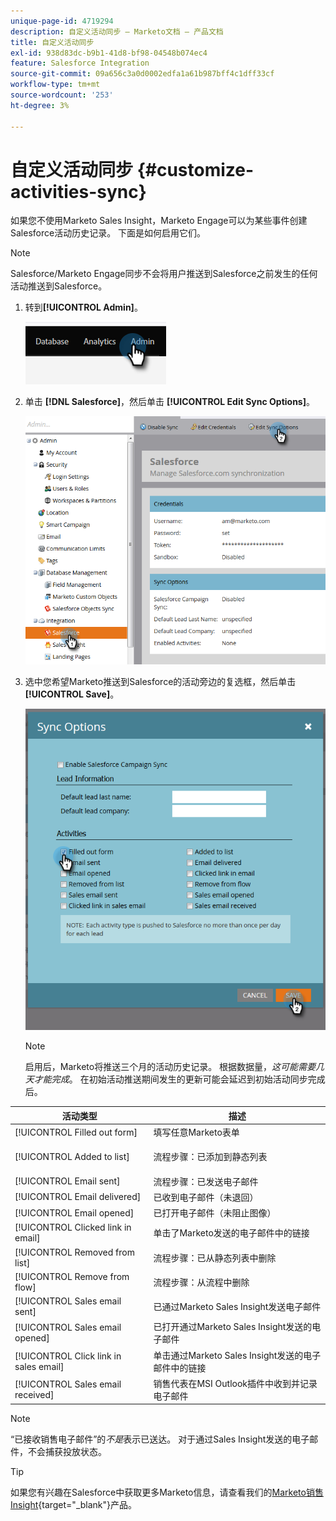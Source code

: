 ```yaml
---
unique-page-id: 4719294
description: 自定义活动同步 — Marketo文档 — 产品文档
title: 自定义活动同步
exl-id: 938d83dc-b9b1-41d8-bf98-04548b074ec4
feature: Salesforce Integration
source-git-commit: 09a656c3a0d0002edfa1a61b987bff4c1dff33cf
workflow-type: tm+mt
source-wordcount: '253'
ht-degree: 3%

---
```


# 自定义活动同步 {#customize-activities-sync}

如果您不使用Marketo Sales Insight，Marketo Engage可以为某些事件创建Salesforce活动历史记录。 下面是如何启用它们。

>[!NOTE]
>
>Salesforce/Marketo Engage同步不会将用户推送到Salesforce之前发生的任何活动推送到Salesforce。

1. 转到&#x200B;**[!UICONTROL Admin]**。

   ![](assets/customize-activities-sync-1.png)

1. 单击 **[!DNL Salesforce]**，然后单击 **[!UICONTROL Edit Sync Options]**。

   ![](assets/two-1.png)

1. 选中您希望Marketo推送到Salesforce的活动旁边的复选框，然后单击&#x200B;**[!UICONTROL Save]**。

   ![](assets/three-1.png)

   >[!NOTE]
   >
   >启用后，Marketo将推送三个月的活动历史记录。 根据数据量，_这可能需要几天才能完成_。 在初始活动推送期间发生的更新可能会延迟到初始活动同步完成后。

<table>
 <colgroup>
  <col>
  <col>
 </colgroup>
 <thead>
  <tr>
   <th>活动类型</th>
   <th>描述</th>
  </tr>
 </thead>
 <tbody>
  <tr>
   <td>[!UICONTROL Filled out form]</td>
   <td>填写任意Marketo表单</td>
  </tr>
  <tr>
   <td>[!UICONTROL Added to list]</td>
   <td><p>流程步骤：已添加到静态列表</p></td>
  </tr>
  <tr>
   <td>[!UICONTROL Email sent]</td>
   <td>流程步骤：已发送电子邮件</td>
  </tr>
  <tr>
   <td>[!UICONTROL Email delivered]</td>
   <td>已收到电子邮件（未退回）</td>
  </tr>
  <tr>
   <td>[!UICONTROL Email opened]</td>
   <td>已打开电子邮件（未阻止图像）</td>
  </tr>
  <tr>
   <td>[!UICONTROL Clicked link in email]</td>
   <td>单击了Marketo发送的电子邮件中的链接</td>
  </tr>
  <tr>
   <td>[!UICONTROL Removed from list]</td>
   <td>流程步骤：已从静态列表中删除</td>
  </tr>
  <tr>
   <td>[!UICONTROL Remove from flow]</td>
   <td>流程步骤：从流程中删除</td>
  </tr>
  <tr>
   <td>[!UICONTROL Sales email sent]</td>
   <td>已通过Marketo Sales Insight发送电子邮件</td>
  </tr>
  <tr>
   <td>[!UICONTROL Sales email opened]</td>
   <td>已打开通过Marketo Sales Insight发送的电子邮件</td>
  </tr>
  <tr>
   <td>[!UICONTROL Click link in sales email]</td>
   <td>单击通过Marketo Sales Insight发送的电子邮件中的链接</td>
  </tr>
  <tr>
   <td>[!UICONTROL Sales email received]</td>
   <td>销售代表在MSI Outlook插件中收到并记录电子邮件</td>
  </tr>
 </tbody>
</table>

>[!NOTE]
>
>“已接收销售电子邮件”的&#x200B;_不是_&#x200B;表示已送达。 对于通过Sales Insight发送的电子邮件，不会捕获投放状态。

>[!TIP]
>
>如果您有兴趣在Salesforce中获取更多Marketo信息，请查看我们的[Marketo销售Insight](/help/marketo/product-docs/marketo-sales-insight/msi-for-salesforce/installation/install-marketo-sales-insight-package-in-salesforce-appexchange.md){target="_blank"}产品。
